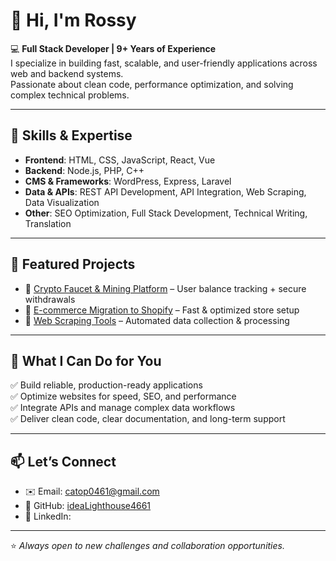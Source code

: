 # 👋 Hi, I'm Rossy 

💻 **Full Stack Developer | 9+ Years of Experience**  
I specialize in building fast, scalable, and user-friendly applications across web and backend systems.  
Passionate about clean code, performance optimization, and solving complex technical problems.  

---

## 🚀 Skills & Expertise
- **Frontend**: HTML, CSS, JavaScript, React, Vue  
- **Backend**: Node.js, PHP, C++  
- **CMS & Frameworks**: WordPress, Express, Laravel  
- **Data & APIs**: REST API Development, API Integration, Web Scraping, Data Visualization  
- **Other**: SEO Optimization, Full Stack Development, Technical Writing, Translation  

---

## 📂 Featured Projects
- 🔗 [Crypto Faucet & Mining Platform](#) – User balance tracking + secure withdrawals  
- 🔗 [E-commerce Migration to Shopify](#) – Fast & optimized store setup  
- 🔗 [Web Scraping Tools](#) – Automated data collection & processing  

---

## 🌟 What I Can Do for You
✅ Build reliable, production-ready applications  
✅ Optimize websites for speed, SEO, and performance  
✅ Integrate APIs and manage complex data workflows  
✅ Deliver clean code, clear documentation, and long-term support  

---

## 📫 Let’s Connect
- ✉️ Email: catop0461@gmail.com 
- 🔗 GitHub: [ideaLighthouse4661](https://github.com/ideaLighthouse4661)  
- 💼 LinkedIn:   

---

⭐ *Always open to new challenges and collaboration opportunities.* 
